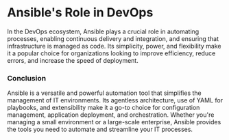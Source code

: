 # Ansible's Role in DevOps

In the DevOps ecosystem, Ansible plays a crucial role in automating processes, enabling continuous delivery and integration, and ensuring that infrastructure is managed as code. Its simplicity, power, and flexibility make it a popular choice for organizations looking to improve efficiency, reduce errors, and increase the speed of deployment.

### Conclusion

Ansible is a versatile and powerful automation tool that simplifies the management of IT environments. Its agentless architecture, use of YAML for playbooks, and extensibility make it a go-to choice for configuration management, application deployment, and orchestration. Whether you're managing a small environment or a large-scale enterprise, Ansible provides the tools you need to automate and streamline your IT processes.
